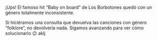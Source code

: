 <div
  class='mu-sql-table'
  data-name='canciones'
  data-columns='[{"name": "id_cancion", "pk": true}, "titulo", "album", "artista", "genero", "anio"]'
  data-rows='[
    [1, "Bohemian rhapsody", "A night at the Opera", "Queen", "rock", 1975], 
    [2, "Can`t buy me love", "A hard day`s night", "The Beatles", "rock, pop", 1964],
    [3, "Baby on board", "Más grandes que Jesús", "Los Borbotones", "rock, pop", 1985]
  ]'>
</div>

¡Ups! El famoso hit “Baby on board” de Los Borbotones quedó con un género totalmente inconsistente. 

Si hiciéramos una consulta que devuelva las canciones con género “folklore”, no devolvería nada. Sigamos avanzando para ver cómo solucionarlo :wink:
aklj